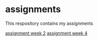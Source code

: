 # assignments
This respository contains my assignments

[assignment week 2](https://github.com/ying211983/assignments/blob/master/Assignment_week_2.ipynb)
[assignment week 4](https://github.com/ying211983/assignments/blob/master/Assignment_week_4.ipynb)
